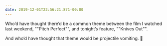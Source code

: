 ```yaml
---
date: 2019-12-01T22:56:21.871-00:00
---
```

Who’d have thought there’d be a common theme between the film I watched last weekend, ""Pitch Perfect"", and tonight’s feature, ""Knives Out"".

And who’d have thought that theme would be projectile vomiting. 🤮
